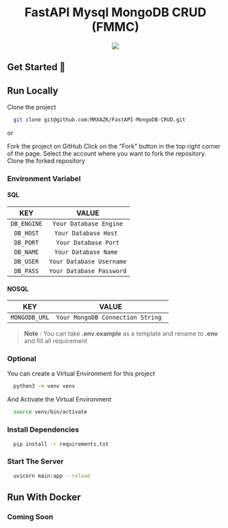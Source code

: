 <h1 align="center" style="margin-top: 0px;"> FastAPI Mysql MongoDB CRUD (FMMC)</h1>
<p align="center">
  <a href="https://skillicons.dev">
    <img src="https://skillicons.dev/icons?i=fastapi,mysql,mongodb" />
  </a>
</p>

## Get Started 🚀

## Run Locally

Clone the project

```bash
  git clone git@github.com:MRXAZK/FastAPI-MongoDB-CRUD.git
```

or

Fork the project on GitHub
Click on the "Fork" button in the top right corner of the page.
Select the account where you want to fork the repository.
Clone the forked repository

### Environment Variabel

#### SQL

|     KEY     |          VALUE           |
| :---------: | :----------------------: |
| `DB_ENGINE` |  `Your Database Engine`  |
|  `DB_HOST`  |  `Your Database Host `   |
|  `DB_PORT`  |   `Your Database Port`   |
|  `DB_NAME`  |  `Your Database Name `   |
|  `DB_USER`  | `Your Database Username` |
|  `DB_PASS`  | `Your Database Password` |

#### NOSQL

|      KEY      |               VALUE               |
| :-----------: | :-------------------------------: |
| `MONGODB_URL` | `Your MongoDB Connection String ` |

> **Note** : You can take **.env.example** as a template and rename to **.env** and fill all requirement

### Optional

You can create a Virtual Environment for this project

```bash
  python3 -m venv venv
```

And Activate the Virtual Environment

```bash
  source venv/bin/activate
```

### Install Dependencies

```bash
  pip install -r requirements.txt
```

### Start The Server

```bash
  uvicorn main:app --reload
```

## Run With Docker

### Coming Soon
